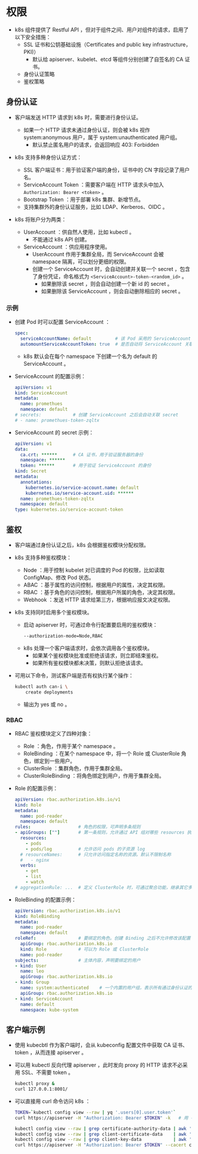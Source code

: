 # 权限

- k8s 组件提供了 Restful API ，但对于组件之间、用户对组件的请求，启用了以下安全措施：
  - SSL 证书和公钥基础设施（Certificates and public key infrastructure，PKI)）
    - 默认给 apiserver、kubelet、etcd 等组件分别创建了自签名的 CA 证书。
  - 身份认证策略
  - 鉴权策略

## 身份认证

- 客户端发送 HTTP 请求到 k8s 时，需要进行身份认证。
  - 如果一个 HTTP 请求未通过身份认证，则会被 k8s 视作 system:anonymous 用户，属于 system:unauthenticated 用户组。
    - 默认禁止匿名用户的请求，会返回响应 403: Forbidden

- k8s 支持多种身份认证方式：
  - SSL 客户端证书：用于验证客户端的身份，证书中的 CN 字段记录了用户名。
  - ServiceAccount Token ：需要客户端在 HTTP 请求头中加入 `Authorization: Bearer <token>` 。
  - Bootstrap Token ：用于部署 k8s 集群、新增节点。
  - 支持集群外的身份认证服务，比如 LDAP、Kerberos、OIDC 。

- k8s 将账户分为两类：
  - UserAccount ：供自然人使用，比如 kubectl 。
    - 不能通过 k8s API 创建。
  - ServiceAccount ：供应用程序使用。
    - UserAccount 作用于集群全局，而 ServiceAccount 会被 namespace 隔离，可以划分更细的权限。
    - 创建一个 ServiceAccount 时，会自动创建并关联一个 secret ，包含了身份凭证，命名格式为 `<ServiceAccount>-token-<random_id>` 。
      - 如果删除该 secret ，则会自动创建一个新 id 的 secret 。
      - 如果删除该 ServiceAccount ，则会自动删除相应的 secret 。

### 示例

- 创建 Pod 时可以配置 ServiceAccount ：
  ```yml
  spec:
    serviceAccountName: default         # 该 Pod 采用的 ServiceAccount ，如果不存在则不能创建 Pod 。默认为 default
    automountServiceAccountToken: true  # 是否自动将 ServiceAccount 关联的 secret 挂载到 Pod 的 /var/run/secrets/kubernetes.io/serviceaccount/ 目录下。默认为 true
  ```
  - k8s 默认会在每个 namespace 下创建一个名为 default 的 ServiceAccount 。

- ServiceAccount 的配置示例：
  ```yml
  apiVersion: v1
  kind: ServiceAccount
  metadata:
    name: promethues
    namespace: default
  # secrets:            # 创建 ServiceAccount 之后会自动关联 secret
  # - name: promethues-token-zqltx
  ```

- ServiceAccount 的 secret 示例：
  ```yml
  apiVersion: v1
  data:
    ca.crt: ******      # CA 证书，用于验证服务器的身份
    namespace: ******
    token: ******       # 用于验证 ServiceAccount 的身份
  kind: Secret
  metadata:
    annotations:
      kubernetes.io/service-account.name: default
      kubernetes.io/service-account.uid: ******
    name: promethues-token-zqltx
    namespace: default
  type: kubernetes.io/service-account-token
  ```

## 鉴权

- 客户端通过身份认证之后，k8s 会根据鉴权模块分配权限。

- k8s 支持多种鉴权模块：
  - Node ：用于控制 kubelet 对已调度的 Pod 的权限，比如读取 ConfigMap、修改 Pod 状态。
  - ABAC ：基于属性的访问控制，根据用户的属性，决定其权限。
  - RBAC ：基于角色的访问控制，根据用户所属的角色，决定其权限。
  - Webhook ：发送 HTTP 请求给第三方，根据响应报文决定权限。

- k8s 支持同时启用多个鉴权模块。
  - 启动 apiserver 时，可通过命令行配置要启用的鉴权模块：
    ```sh
    --authorization-mode=Node,RBAC
    ```
  - k8s 处理一个客户端请求时，会依次调用各个鉴权模块。
    - 如果某个鉴权模块批准或拒绝该请求，则立即结束鉴权。
    - 如果所有鉴权模块都未决策，则默认拒绝该请求。

- 可用以下命令，测试客户端是否有权执行某个操作：
  ```sh
  kubectl auth can-i \
      create deployments
  ```
  - 输出为 yes 或 no 。

### RBAC

- RBAC 鉴权模块定义了四种对象：
  - Role ：角色，作用于某个 namespace 。
  - RoleBinding ：在某个 namespace 中，将一个 Role 或 ClusterRole 角色，绑定到一些用户。
  - ClusterRole ：集群角色，作用于集群全局。
  - ClusterRoleBinding ：将角色绑定到用户，作用于集群全局。

- Role 的配置示例：
  ```yml
  apiVersion: rbac.authorization.k8s.io/v1
  kind: Role
  metadata:
    name: pod-reader
    namespace: default
  rules:                  # 角色的权限，可声明多条规则
  - apiGroups: [""]       # 第一条规则，允许通过 API 组对哪些 resources 执行哪些 verbs 操作
    resources:
      - pods
      - pods/log          # 允许访问 pods 的子资源 log
    # resourceNames:      # 只允许访问指定名称的资源。默认不限制名称
    #   - nginx
    verbs:
      - get
      - list
      - watch
  # aggregationRule: ...  # 定义 ClusterRole 时，可通过聚合功能，继承其它多个 ClusterRole
  ```

- RoleBinding 的配置示例：
  ```yml
  apiVersion: rbac.authorization.k8s.io/v1
  kind: RoleBinding
  metadata:
    name: pod-reader
    namespace: default
  roleRef:                # 要绑定的角色。创建 Binding 之后不允许修改该配置
    apiGroup: rbac.authorization.k8s.io
    kind: Role            # 可以为 Role 或 ClusterRole
    name: pod-reader
  subjects:               # 主体内容，声明要绑定的用户
  - kind: User
    name: leo
    apiGroup: rbac.authorization.k8s.io
  - kind: Group
    name: system:authenticated    # 一个内置的用户组，表示所有通过身份认证的用户
    apiGroup: rbac.authorization.k8s.io
  - kind: ServiceAccount
    name: default
    namespace: kube-system
  ```

## 客户端示例

- 使用 kubecbtl 作为客户端时，会从 kubeconfig 配置文件中获取 CA 证书、token ，从而连接 apiserver 。
- 可以用 kubectl 反向代理 apiserver ，此时发向 proxy 的 HTTP 请求不必采用 SSL、不需要 token 。
  ```sh
  kubectl proxy &
  curl 127.0.0.1:8001/
  ```

- 可以直接用 curl 命令访问 k8s ：
  ```sh
  TOKEN=`kubectl config view --raw | yq '.users[0].user.token'`         # 获取 token
  curl https://apiserver -H "Authorization: Bearer $TOKEN" -k   # 用 -k 选项跳过 SSL 认证

  kubectl config view --raw | grep certificate-authority-data | awk '{print $2}' | base64 -d > ca.crt       # 获取 k8s 的 ca 证书
  kubectl config view --raw | grep client-certificate-data    | awk '{print $2}' | base64 -d > client.pem   # 获取客户端的证书
  kubectl config view --raw | grep client-key-data            | awk '{print $2}' | base64 -d > client-key.pem
  curl https://apiserver -H "Authorization: Bearer $TOKEN" --cacert ca.crt --cert client.pem --key client-key.pem
  ```
